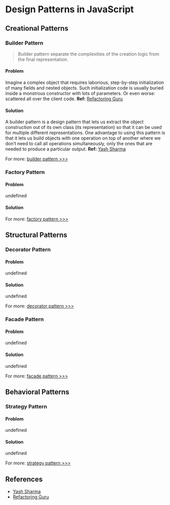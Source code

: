 # Design Patterns in JavaScript

## Creational Patterns

### Builder Pattern
>Builder pattern separate the complexities of the creation logic from the final representation.

#### Problem
Imagine a complex object that requires laborious, step-by-step initialization of many fields and nested objects. Such initialization code is usually buried inside a monstrous constructor with lots of parameters. Or even worse: scattered all over the client code. __Ref:__ [Refactoring Guru]
#### Solution
A builder pattern is a design pattern that lets us extract the object construction out of its own class (its representation) so that it can be used for multiple different representations. One advantage to using this pattern is that it lets us build objects with one operation on top of another where we don’t need to call all operations simultaneously, only the ones that are needed to produce a particular output. __Ref:__ [Yash Sharma]

For more: [builder pattern >>>](https://github.com/patternsandbox/javascript/tree/main/patterns/builder)
### Factory Pattern
>

#### Problem
undefined
#### Solution


For more: [factory pattern >>>](https://github.com/patternsandbox/javascript/tree/main/patterns/factory)
## Structural Patterns

### Decorator Pattern
>

#### Problem
undefined
#### Solution
undefined

For more: [decorator pattern >>>](https://github.com/patternsandbox/javascript/tree/main/patterns/decorator)
### Facade Pattern
>

#### Problem
undefined
#### Solution
undefined

For more: [facade pattern >>>](https://github.com/patternsandbox/javascript/tree/main/patterns/facade)
## Behavioral Patterns

### Strategy Pattern
>

#### Problem
undefined
#### Solution
undefined

For more: [strategy pattern >>>](https://github.com/patternsandbox/javascript/tree/main/patterns/strategy)
## References
- [Yash Sharma]
- [Refactoring Guru]

[Yash Sharma]: https://codeburst.io/builder-pattern-in-javascript-e5b13e4e51af
[Refactoring Guru]: https://refactoring.guru/design-patterns/builder
